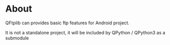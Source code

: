 # About
QFtplib can provides basic ftp features for Android project.

It is not a standalone project, it will be included by QPython / QPython3 as a submodule
